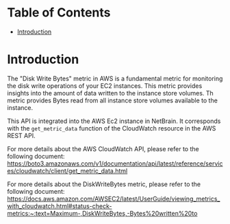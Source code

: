 # Table of Contents
- [Introduction](#introduction)

# Introduction <a name="introduction"></a>
The "Disk Write Bytes" metric in AWS is a fundamental metric for monitoring the disk write operations of your EC2 instances. This metric provides insights into the amount of data written to the instance store volumes. Th metric provides Bytes read from all instance store volumes available to the instance.

This API is integrated into the AWS Ec2 instance in NetBrain. It corresponds with the `get_metric_data` function of the CloudWatch resource in the AWS REST API.





For more details about the AWS CloudWatch API, please refer to the following document: https://boto3.amazonaws.com/v1/documentation/api/latest/reference/services/cloudwatch/client/get_metric_data.html

For more details about the DiskWriteBytes metric, please refer to the following document: https://docs.aws.amazon.com/AWSEC2/latest/UserGuide/viewing_metrics_with_cloudwatch.html#status-check-metrics:~:text=Maximum-,DiskWriteBytes,-Bytes%20written%20to

